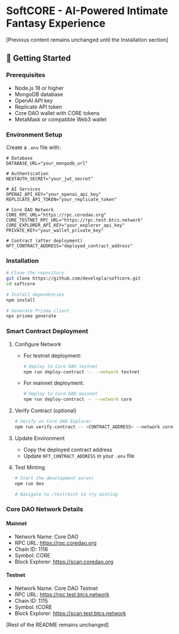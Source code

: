 # SoftCORE - AI-Powered Intimate Fantasy Experience

[Previous content remains unchanged until the Installation section]

## 🚀 Getting Started

### Prerequisites
- Node.js 18 or higher
- MongoDB database
- OpenAI API key
- Replicate API token
- Core DAO wallet with CORE tokens
- MetaMask or compatible Web3 wallet

### Environment Setup
Create a `.env` file with:
```env
# Database
DATABASE_URL="your_mongodb_url"

# Authentication
NEXTAUTH_SECRET="your_jwt_secret"

# AI Services
OPENAI_API_KEY="your_openai_api_key"
REPLICATE_API_TOKEN="your_replicate_token"

# Core DAO Network
CORE_RPC_URL="https://rpc.coredao.org"
CORE_TESTNET_RPC_URL="https://rpc.test.btcs.network"
CORE_EXPLORER_API_KEY="your_explorer_api_key"
PRIVATE_KEY="your_wallet_private_key"

# Contract (after deployment)
NFT_CONTRACT_ADDRESS="deployed_contract_address"
```

### Installation
```bash
# Clone the repository
git clone https://github.com/developla/softcore.git
cd softcore

# Install dependencies
npm install

# Generate Prisma client
npx prisma generate
```

### Smart Contract Deployment

1. Configure Network
   - For testnet deployment:
     ```bash
     # Deploy to Core DAO testnet
     npm run deploy-contract -- --network testnet
     ```
   - For mainnet deployment:
     ```bash
     # Deploy to Core DAO mainnet
     npm run deploy-contract -- --network core
     ```

2. Verify Contract (optional)
   ```bash
   # Verify on Core DAO Explorer
   npm run verify-contract -- <CONTRACT_ADDRESS> --network core
   ```

3. Update Environment
   - Copy the deployed contract address
   - Update `NFT_CONTRACT_ADDRESS` in your `.env` file

4. Test Minting
   ```bash
   # Start the development server
   npm run dev
   
   # Navigate to /test/mint to try minting
   ```

### Core DAO Network Details

#### Mainnet
- Network Name: Core DAO
- RPC URL: https://rpc.coredao.org
- Chain ID: 1116
- Symbol: CORE
- Block Explorer: https://scan.coredao.org

#### Testnet
- Network Name: Core DAO Testnet
- RPC URL: https://rpc.test.btcs.network
- Chain ID: 1115
- Symbol: tCORE
- Block Explorer: https://scan.test.btcs.network

[Rest of the README remains unchanged]
```